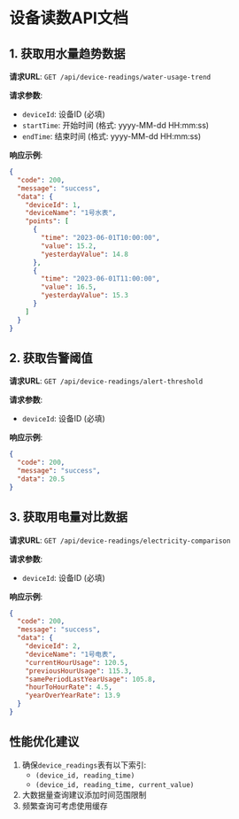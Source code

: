 # 设备读数API文档

## 1. 获取用水量趋势数据

**请求URL**: `GET /api/device-readings/water-usage-trend`

**请求参数**:
- `deviceId`: 设备ID (必填)
- `startTime`: 开始时间 (格式: yyyy-MM-dd HH:mm:ss)
- `endTime`: 结束时间 (格式: yyyy-MM-dd HH:mm:ss)

**响应示例**:
```json
{
  "code": 200,
  "message": "success",
  "data": {
    "deviceId": 1,
    "deviceName": "1号水表",
    "points": [
      {
        "time": "2023-06-01T10:00:00",
        "value": 15.2,
        "yesterdayValue": 14.8
      },
      {
        "time": "2023-06-01T11:00:00",
        "value": 16.5,
        "yesterdayValue": 15.3
      }
    ]
  }
}
```

## 2. 获取告警阈值

**请求URL**: `GET /api/device-readings/alert-threshold`

**请求参数**:
- `deviceId`: 设备ID (必填)

**响应示例**:
```json
{
  "code": 200,
  "message": "success",
  "data": 20.5
}
```

## 3. 获取用电量对比数据

**请求URL**: `GET /api/device-readings/electricity-comparison`

**请求参数**:
- `deviceId`: 设备ID (必填)

**响应示例**:
```json
{
  "code": 200,
  "message": "success",
  "data": {
    "deviceId": 2,
    "deviceName": "1号电表",
    "currentHourUsage": 120.5,
    "previousHourUsage": 115.3,
    "samePeriodLastYearUsage": 105.8,
    "hourToHourRate": 4.5,
    "yearOverYearRate": 13.9
  }
}
```

## 性能优化建议
1. 确保`device_readings`表有以下索引:
   - `(device_id, reading_time)`
   - `(device_id, reading_time, current_value)`
2. 大数据量查询建议添加时间范围限制
3. 频繁查询可考虑使用缓存

